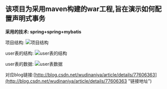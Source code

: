 ## 该项目为采用maven构建的war工程,旨在演示如何配置声明式事务
**采用的技术: spring+spring+mybatis**

项目结构:
![项目结构](http://img.blog.csdn.net/20170826200928205?watermark/2/text/aHR0cDovL2Jsb2cuY3Nkbi5uZXQvd3VkaW5hbml5YQ==/font/5a6L5L2T/fontsize/400/fill/I0JBQkFCMA==/dissolve/70/gravity/Center)

user表的结构:
![user表的结构](http://img.blog.csdn.net/20170826201149760?watermark/2/text/aHR0cDovL2Jsb2cuY3Nkbi5uZXQvd3VkaW5hbml5YQ==/font/5a6L5L2T/fontsize/400/fill/I0JBQkFCMA==/dissolve/70/gravity/Center)

user表的数据:
![user表数据](http://img.blog.csdn.net/20170826201312660?watermark/2/text/aHR0cDovL2Jsb2cuY3Nkbi5uZXQvd3VkaW5hbml5YQ==/font/5a6L5L2T/fontsize/400/fill/I0JBQkFCMA==/dissolve/70/gravity/Center)

对应blog链接:[http://blog.csdn.net/wudinaniya/article/details/77606363](http://blog.csdn.net/wudinaniya/article/details/77606363 "链接地址")